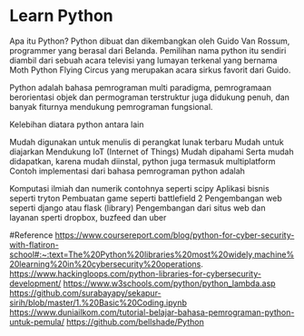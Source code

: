 # Learn Python

Apa itu Python?
Python dibuat dan dikembangkan oleh Guido Van Rossum, programmer yang berasal dari Belanda. Pemilihan nama python itu sendiri diambil dari sebuah acara televisi yang lumayan terkenal yang bernama Moth Python Flying Circus yang merupakan acara sirkus favorit dari Guido.

Python adalah bahasa pemrograman multi paradigma, pemrogramaan berorientasi objek dan permograman terstruktur juga didukung penuh, dan banyak fiturnya mendukung pemrograman fungsional.

Kelebihan diatara python antara lain

Mudah digunakan untuk menulis di perangkat lunak terbaru
Mudah untuk diajarkan
Mendukung IoT (Internet of Things)
Mudah dipahami
Serta mudah didapatkan, karena mudah diinstal, python juga termasuk multiplatform
Contoh implementasi dari bahasa pemrograman python adalah

Komputasi ilmiah dan numerik contohnya seperti scipy
Aplikasi bisnis seperti tryton
Pembuatan game seperti battlefield 2
Pengembangan web seperti django atau flask (library)
Pengembangan dari situs web dan layanan sperti dropbox, buzfeed dan uber

#Reference
https://www.coursereport.com/blog/python-for-cyber-security-with-flatiron-school#:~:text=The%20Python%20libraries%20most%20widely,machine%20learning%20in%20cybersecurity%20operations.
https://www.hackingloops.com/python-libraries-for-cybersecurity-development/
https://www.w3schools.com/python/python_lambda.asp
https://github.com/surabayapy/sekapur-sirih/blob/master/1.%20Basic%20Coding.ipynb
https://www.duniailkom.com/tutorial-belajar-bahasa-pemrograman-python-untuk-pemula/
https://github.com/bellshade/Python